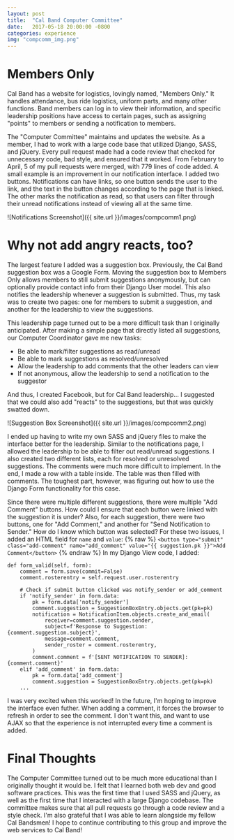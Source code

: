 ```yaml
---
layout: post
title:  "Cal Band Computer Committee"
date:   2017-05-18 20:00:00 -0800
categories: experience
img: "compcomm_img.png"
---
```

# Members Only
Cal Band has a website for logistics, lovingly named, "Members Only." It handles attendance, bus ride logistics, uniform parts, and many other functions. Band members can log in to view their information, and specific leadership positions have access to certain pages, such as assigning "points" to members or sending a notification to members.

The "Computer Committee" maintains and updates the website. As a member, I had to work with a large code base that utilized Django, SASS, and jQuery. Every pull request made had a code review that checked for unnecessary code, bad style, and ensured that it worked. From February to April, 5 of my pull requests were merged, with 779 lines of code added. A small example is an improvement in our notification interface. I added two buttons. Notifications can have links, so one button sends the user to the link, and the text in the button changes according to the page that is linked. The other marks the notification as read, so that users can filter through their unread notifications instead of viewing all at the same time.

![Notifications Screenshot]({{ site.url }}/images/compcomm1.png)

# Why not add angry reacts, too?
The largest feature I added was a suggestion box. Previously, the Cal Band suggestion box was a Google Form. Moving the suggestion box to Members Only allows members to still submit suggestions anonymously, but can optionally provide contact info from their Django User model. This also notifies the leadership whenever a suggestion is submitted. Thus, my task was to create two pages: one for members to submit a suggestion, and another for the leadership to view the suggestions.

This leadership page turned out to be a more difficult task than I originally anticipated. After making a simple page that directly listed all suggestions, our Computer Coordinator gave me new tasks:
- Be able to mark/filter suggestions as read/unread  
- Be able to mark suggestions as resolved/unresolved  
- Allow the leadership to add comments that the other leaders can view  
- If not anonymous, allow the leadership to send a notification to the suggestor  

And thus, I created Facebook, but for Cal Band leadership... I suggested that we could also add "reacts" to the suggestions, but that was quickly swatted down.

![Suggestion Box Screenshot]({{ site.url }}/images/compcomm2.png)

I ended up having to write my own SASS and jQuery files to make the interface better for the leadership. Similar to the notifications page, I allowed the leadership to be able to filter out read/unread suggestions. I also created two different lists, each for resolved or unresolved suggestions. The comments were much more difficult to implement. In the end, I made a row with a table inside. The table was then filled with comments. The toughest part, however, was figuring out how to use the Django Form functionality for this case. 

Since there were multiple different suggestions, there were multiple "Add Comment" buttons. How could I ensure that each button were linked with the suggestion it is under? Also, for each suggestion, there were two buttons, one for "Add Comment," and another for "Send Notification to Sender." How do I know which button was selected? For these two issues, I added an HTML field for `name` and `value`:
{% raw %}
`<button type="submit" class="add-comment" name="add_comment" value="{{ suggestion.pk }}">Add Comment</button>`
{% endraw %}
In my Django View code, I added:
```
def form_valid(self, form):
    comment = form.save(commit=False)
    comment.rosterentry = self.request.user.rosterentry

    # Check if submit button clicked was notify_sender or add_comment
    if 'notify_sender' in form.data:
        pk = form.data['notify_sender']
        comment.suggestion = SuggestionBoxEntry.objects.get(pk=pk)
        notification = NotificationItem.objects.create_and_email(
            receiver=comment.suggestion.sender,
            subject=f'Response to Suggestion: {comment.suggestion.subject}',
            message=comment.comment,
            sender_roster = comment.rosterentry,
        )
        comment.comment = f'[SENT NOTIFICATION TO SENDER]: {comment.comment}'
    elif 'add_comment' in form.data:
        pk = form.data['add_comment']
        comment.suggestion = SuggestionBoxEntry.objects.get(pk=pk)
    ...
```
I was very excited when this worked! In the future, I'm hoping to improve the interface even futher. When adding a comment, it forces the browser to refresh in order to see the comment. I don't want this, and want to use AJAX so that the experience is not interrupted every time a comment is added.

# Final Thoughts
The Computer Committee turned out to be much more educational than I originally thought it would be. I felt that I learned both web dev and good software practices. This was the first time that I used SASS and jQuery, as well as the first time that I interacted with a large Django codebase. The committee makes sure that all pull requests go through a code review and a style check. I'm also grateful that I was able to learn alongside my fellow Cal Bandsmen! I hope to continue contributing to this group and improve the web services to Cal Band!
